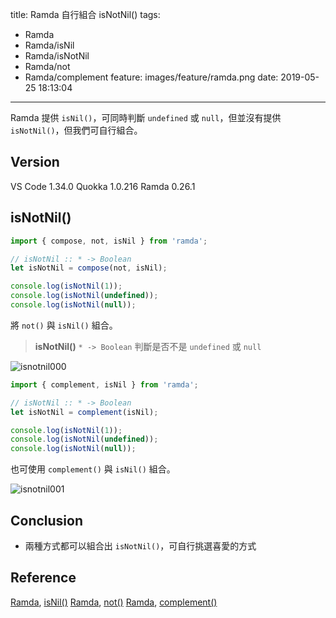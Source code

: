 title: Ramda 自行組合 isNotNil()
tags:
  - Ramda
  - Ramda/isNil
  - Ramda/isNotNil
  - Ramda/not
  - Ramda/complement
feature: images/feature/ramda.png
date: 2019-05-25 18:13:04
---
Ramda 提供 `isNil()`，可同時判斷 `undefined` 或 `null`，但並沒有提供 `isNotNil()`，但我們可自行組合。

<!-- more -->

## Version

VS Code 1.34.0
Quokka 1.0.216
Ramda 0.26.1

## isNotNil()

```javascript
import { compose, not, isNil } from 'ramda';

// isNotNil :: * -> Boolean
let isNotNil = compose(not, isNil);

console.log(isNotNil(1));
console.log(isNotNil(undefined));
console.log(isNotNil(null));
```

將 `not()` 與 `isNil()` 組合。

> **isNotNil()**
> `* -> Boolean`
> 判斷是否不是 `undefined` 或 `null`

![isnotnil000](/images/ramda/isnotnil/isnotnil000.png)

```javascript
import { complement, isNil } from 'ramda';

// isNotNil :: * -> Boolean
let isNotNil = complement(isNil);

console.log(isNotNil(1));
console.log(isNotNil(undefined));
console.log(isNotNil(null));
```

也可使用 `complement()` 與 `isNil()` 組合。

![isnotnil001](/images/ramda/isnotnil/isnotnil001.png)

## Conclusion

* 兩種方式都可以組合出 `isNotNil()`，可自行挑選喜愛的方式

## Reference

[Ramda](https://ramdajs.com), [isNil()](https://ramdajs.com/docs/#isNil)
[Ramda](https://ramdajs.com), [not()](https://ramdajs.com/docs/#not)
[Ramda](https://ramdajs.com), [complement()](https://ramdajs.com/docs/#complement)




